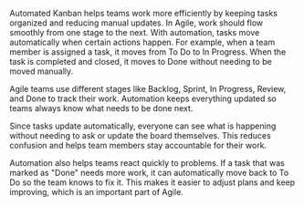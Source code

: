Automated Kanban helps teams work more efficiently by keeping tasks organized and reducing manual updates. In Agile, work should flow smoothly from one stage to the next. With automation, tasks move automatically when certain actions happen. For example, when a team member is assigned a task, it moves from To Do to In Progress. When the task is completed and closed, it moves to Done without needing to be moved manually.

Agile teams use different stages like Backlog, Sprint, In Progress, Review, and Done to track their work. Automation keeps everything updated so teams always know what needs to be done next.

Since tasks update automatically, everyone can see what is happening without needing to ask or update the board themselves. This reduces confusion and helps team members stay accountable for their work.

Automation also helps teams react quickly to problems. If a task that was marked as "Done" needs more work, it can automatically move back to To Do so the team knows to fix it. This makes it easier to adjust plans and keep improving, which is an important part of Agile.
